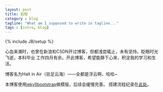```yaml
---
layout: post
title: 启程
category : blog
tagline: "What am I supposed to write in tagline..."
tags : [intro, blog]
---
```

{% include JB/setup %}

心血来潮时，也曾在新浪和CSDN开过博客，但都浅尝辄止，未有坚持。眨眼时光飞逝，本科毕业
工作四月有余。开此博客，希望能静下心来，积淀我的学习和生活。

博客名为Halt in Air（驻足云海）——全都是浮云啊，哈哈~

本博客使用[jekyllbootstrap](http://jekyllbootstrap.com)做模版，后续会缓慢完善。
搭建流程纪录在[此处](/instrument/2014/11/21/Blog-deploy-blog-on-github)。
